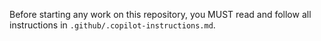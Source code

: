 Before starting any work on this repository, you MUST read and follow all instructions in `.github/.copilot-instructions.md`.

